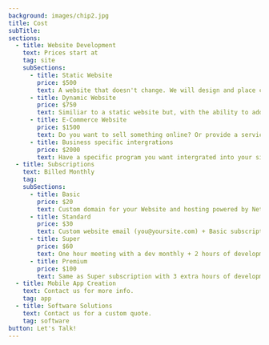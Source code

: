 ```yaml
---
background: images/chip2.jpg
title: Cost
subTitle: 
sections:
  - title: Website Development
    text: Prices start at
    tag: site
    subSections:
      - title: Static Website
        price: $500
        text: A website that doesn't change. We will design and place content specific for you or your business. Tell us what you want and that's it!
      - title: Dynamic Website
        price: $750
        text: Similiar to a static website but, with the ability to add/edit content. Have some recipes to share or want to start a blog? This is the option for you!
      - title: E-Commerce Website
        price: $1500
        text: Do you want to sell something online? Or provide a service through your website? Powered by Stripe, we can make you a beautiful place to sell online.
      - title: Business specific intergrations
        price: $2000
        text: Have a specific program you want intergrated into your site? Looking for something a bit more robust? This is what we are here for. Contact us today.
  - title: Subscriptions
    text: Billed Monthly
    tag:
    subSections:
      - title: Basic
        price: $20
        text: Custom domain for your Website and hosting powered by Netlify
      - title: Standard
        price: $30
        text: Custom website email (you@yoursite.com) + Basic subscription
      - title: Super
        price: $60
        text: One hour meeting with a dev monthly + 2 hours of development time (small bug fixes/content addition) + Standard subscription
      - title: Premium
        price: $100
        text: Same as Super subscription with 3 extra hours of development time
  - title: Mobile App Creation
    text: Contact us for more info.
    tag: app
  - title: Software Solutions
    text: Contact us for a custom quote.
    tag: software
button: Let's Talk!
---
```

